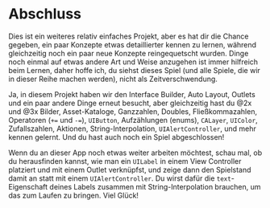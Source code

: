 # Abschluss

Dies ist ein weiteres relativ einfaches Projekt, aber es hat dir die Chance gegeben, ein paar Konzepte etwas detaillierter kennen zu lernen, während gleichzeitig noch ein paar neue Konzepte reingequetscht wurden. Dinge noch einmal auf etwas andere Art und Weise anzugehen ist immer hilfreich beim Lernen, daher hoffe ich, du siehst dieses Spiel (und alle Spiele, die wir in dieser Reihe machen werden), nicht als Zeitverschwendung.

Ja, in diesem Projekt haben wir den Interface Builder, Auto Layout, Outlets und ein paar andere Dinge erneut besucht, aber gleichzeitig hast du @2x und @3x Bilder, Asset-Kataloge, Ganzzahlen, Doubles, Fließkommazahlen, Operatoren (`+=` und `-=`), `UIButton`, Aufzählungen (enums), `CALayer`, `UIColor`, Zufallszahlen, Aktionen, String-Interpolation, `UIAlertController`, und mehr kennen gelernt. Und du hast auch noch ein Spiel abgeschlossen! 

Wenn du an dieser App noch etwas weiter arbeiten möchtest, schau mal, ob du herausfinden kannst, wie man ein `UILabel` in einem View Controller platziert und mit einem Outlet verknüpfst, und zeige dann den Spielstand damit an statt mit einem `UIAlertController`. Du wirst dafür die `text`-Eigenschaft deines Labels zusammen mit String-Interpolation brauchen, um das zum Laufen zu bringen. Viel Glück!
